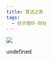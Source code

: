 ```yaml
---
title: 算法之美
tags:
  - 经济理财-财经
---
```


![](https://wfqqreader-1252317822.image.myqcloud.com/cover/605/22297605/s_22297605.jpg)

undefined